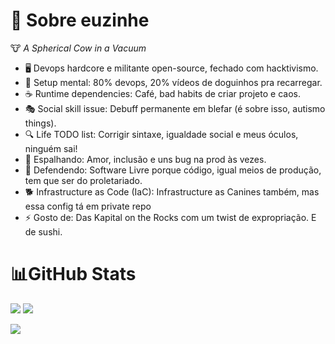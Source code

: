 # 💫 Sobre euzinhe
🐮 *A Spherical Cow in a Vacuum*

- 🖥️ Devops hardcore e militante open-source, fechado com hacktivismo.
- 🧠 Setup mental: 80% devops, 20% vídeos de doguinhos pra recarregar.
- ☕ Runtime dependencies: Café, bad habits de criar projeto e caos.
- 🎭 Social skill issue: Debuff permanente em blefar (é sobre isso, autismo things).
- 🔍 Life TODO list: Corrigir sintaxe, igualdade social e meus óculos, ninguém sai!
- 🌈 Espalhando: Amor, inclusão e uns bug na prod às vezes.
- 🎯 Defendendo: Software Livre porque código, igual meios de produção, tem que ser do proletariado.
- 🐕 Infrastructure as Code (IaC): Infrastructure as Canines também, mas essa config tá em private repo
- ⚡ Gosto de: Das Kapital on the Rocks com um twist de expropriação. E de sushi.

# 📊GitHub Stats

![](https://github-readme-stats.vercel.app/api?username=Vndmtrx&theme=transparent&hide_border=true&include_all_commits=false&count_private=false&rank_icon=github&locale=pt-br) ![](https://github-readme-stats.vercel.app/api/top-langs/?username=Vndmtrx&theme=transparent&hide_border=true&include_all_commits=false&count_private=false&layout=compact&hide=pascal,apacheconf&locale=pt-br)<br/>

![](https://github-readme-streak-stats.herokuapp.com/?user=Vndmtrx&theme=transparent&hide_border=true&locale=pt-br&card_width=600)<br/>
